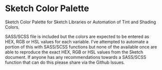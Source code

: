 # Sketch Color Palette
Sketch Color Palette for Sketch Libraries or Automation of Tint and Shading Colors.

SASS/SCSS file is included but the colors are expected to be entered as HEX, RGB or HSL values for each variable. I've attempted to automate a portion of this with SASS/SCSS functions but none of the available once are able to reproduce the exact HEX, RGB or HSL values from the Sketch document. If anyone has any recommendations towards a SASS/SCSS function that can do this please share via the Github Issues.
